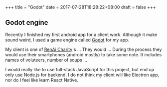 +++
title = "Godot"
date = 2017-07-28T18:28:22+08:00
draft = false
+++

## Godot engine

Recently I finished my first android app for a client work.
Although it make sound weird, I used a game engine called [Godot](https://godotengine.org/) for my app.

My client is one of [RenAi Charity](http://www.chrenai.com/portal.php)'s ... They would ... 
During the process they would use their smartphones (android mostly) to take some note. It includes names of voluteers, number of soups ...

I would really like to use full-stack JavaScript for this project, but end up only use Node.js for backend. I do not think my client will like Electron app, nor do I feel like learn React Native.